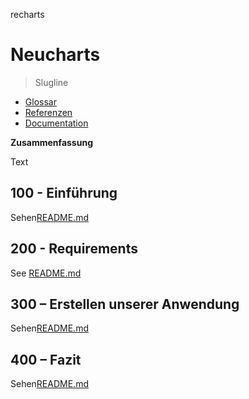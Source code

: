recharts

# Neucharts

> Slugline

-   [Glossar](./GLOSSARY.md)
-   [Referenzen](./REFERENCES.md)
-   [Documentation](./DOCUMENTATION.md)

**Zusammenfassung**

Text

## 100 - Einführung

Sehen[README.md](./100/README.md)

## 200 - Requirements

See [README.md](./200/README.md)

## 300 – Erstellen unserer Anwendung

Sehen[README.md](./300/README.md)

## 400 – Fazit

Sehen[README.md](./400/README.md)
